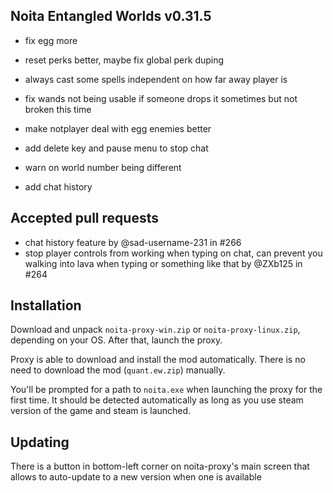 ## Noita Entangled Worlds v0.31.5

- fix egg more

- reset perks better, maybe fix global perk duping

- always cast some spells independent on how far away player is

- fix wands not being usable if someone drops it sometimes but not broken this time

- make notplayer deal with egg enemies better

- add delete key and pause menu to stop chat

- warn on world number being different

- add chat history

## Accepted pull requests

- chat history feature by @sad-username-231 in #266
- stop player controls from working when typing on chat, can prevent you walking into lava when typing or something like that by @ZXb125 in #264
## Installation


Download and unpack `noita-proxy-win.zip` or `noita-proxy-linux.zip`, depending on your OS. After that, launch the proxy.


Proxy is able to download and install the mod automatically. There is no need to download the mod (`quant.ew.zip`) manually.


You'll be prompted for a path to `noita.exe` when launching the proxy for the first time.
It should be detected automatically as long as you use steam version of the game and steam is launched.
        

## Updating


There is a button in bottom-left corner on noita-proxy's main screen that allows to auto-update to a new version when one is available


